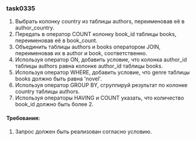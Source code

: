 
### task0335

1. Выбрать колонку country из таблицы authors, переименовав её в author_country.
2. Передать в оператор COUNT колонку book_id таблицы books, переименовав её в book_count.
2. Объединить таблицы authors и books оператором JOIN, переименовав их в author и book, соответственно.
3. Используя оператор ON, добавить условие, что колонка author_id таблицы authors равнa колонке author_id таблицы books.
4. Используя оператор WHERE, добавить условие, что genre таблицы books должно быть равна &#39;novel&#39;.
5. Используя оператор GROUP BY, сгруппируй результат по колонке country таблицы authors.
6. Используя операторы HAVING и COUNT указать, что количество book_id должно быть более 2.


#### Требования:
1.	Запрос должен быть реализован согласно условию.


